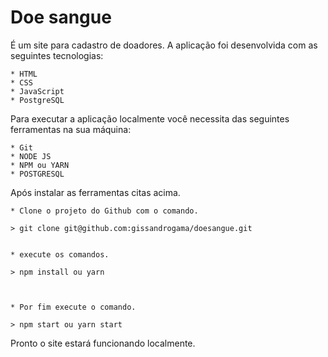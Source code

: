 # Doe sangue
É um site para cadastro de doadores.
A aplicação foi desenvolvida com as seguintes tecnologias:

    * HTML
    * CSS
    * JavaScript
    * PostgreSQL


Para executar a aplicação localmente você necessita das seguintes ferramentas na sua máquina:

    * Git
    * NODE JS
    * NPM ou YARN
    * POSTGRESQL


Após instalar as ferramentas citas acima.

    * Clone o projeto do Github com o comando.
    
    > git clone git@github.com:gissandrogama/doesangue.git
        

    * execute os comandos.
    
    > npm install ou yarn
    


    * Por fim execute o comando.
    
    > npm start ou yarn start
    


Pronto o site estará funcionando localmente.